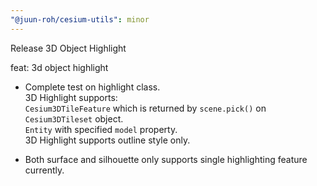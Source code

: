 ```yaml
---
"@juun-roh/cesium-utils": minor
---
```


Release 3D Object Highlight

feat: 3d object highlight

* Complete test on highlight class.  
3D Highlight supports:  
  `Cesium3DTileFeature` which is returned by `scene.pick()` on `Cesium3DTileset` object.  
  `Entity` with specified `model` property.  
3D Highlight supports outline style only.

* Both surface and silhouette only supports single highlighting feature currently.
